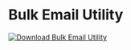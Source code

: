 # Bulk Email Utility
[![Download Bulk Email Utility](https://img.shields.io/sourceforge/dm/bulkemailutility.svg)](https://sourceforge.net/projects/bulkemailutility/files/latest/download)
